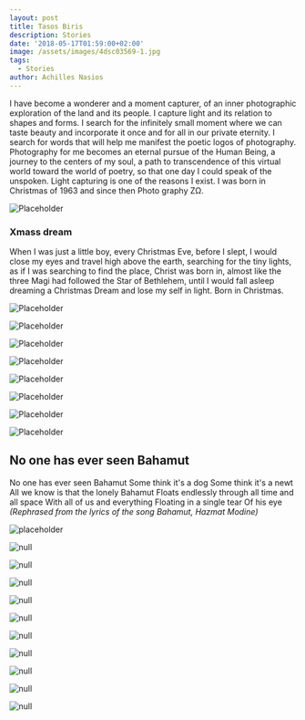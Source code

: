 ```yaml
---
layout: post
title: Tasos Biris
description: Stories
date: '2018-05-17T01:59:00+02:00'
image: /assets/images/4dsc03569-1.jpg
tags:
  - Stories
author: Achilles Nasios
---
```

I have become a wonderer and a moment capturer, of an inner photographic exploration of the land and its people.  I capture light and its relation to shapes and forms. I search for the infinitely small moment where we can taste beauty and incorporate it once and for all in our private eternity.  I search for words that will help me manifest the poetic logos of photography. Photography for me becomes an eternal pursue of the Human Being, a journey to the centers of my soul, a path to transcendence of this virtual world toward the world of poetry, so that one day I could speak of the unspoken.  Light capturing is one of the reasons I exist. I was born in Christmas of 1963 and since then Photo graphy ZΩ.

![Placeholder](/assets/images/tasosbiris-χmassdreamsequence.jpg#full)

### Xmass dream

When I was just a little boy, every Christmas Eve, before I slept, I would close my eyes and travel high above the earth, searching for the tiny lights, as if I was searching to find the place, Christ was born in, almost like the three Magi had followed the Star of Bethlehem, until I would fall asleep dreaming a Christmas Dream and lose my self in light. Born in Christmas.

![Placeholder](/assets/images/tasosbiris-christmass-dream-1.jpg)

![Placeholder](/assets/images/tasosbiris-christmass-dream-2-.jpg)

![Placeholder](/assets/images/tasosbiris-christmass-dream-3-.jpg)

![Placeholder](/assets/images/tasosbiris-christmass-dream-4-.jpg)

![Placeholder](/assets/images/tasosbiris-χmassdream5.jpg)

![Placeholder](/assets/images/tasosbiris-χmassdream6.jpg)

![Placeholder](/assets/images/tasosbiris-χmassdream7.jpg)

![Placeholder](/assets/images/tasosbiris-χmassdream8.jpg)

## No one has ever seen Bahamut

No one has ever seen Bahamut
Some think it's a dog
Some think it's a newt
All we know is that the lonely Bahamut
Floats endlessly through all time and all space
With all of us and everything
Floating in a single tear
Of his eye
_(Rephrased from the lyrics of the song Bahamut, Hazmat Modine)_

![placeholder](/assets/images/1-2018-01-28_203249.jpg#full)

![null](/assets/images/2-2018-01-28_183902.jpg#full)

![null](/assets/images/3-2018-01-28_193549.jpg#full)

![null](/assets/images/4-2018-01-28_202648.jpg#full)

![null](/assets/images/5-2018-01-28_183219.jpg#full)

![null](/assets/images/6-2018-01-28_192218.jpg#full)

![null](/assets/images/7-2018-01-28_183518.jpg#full)

![null](/assets/images/8-2018-01-28_191807.jpg#full)

![null](/assets/images/9-2018-01-28_210624.jpg#full)

![null](/assets/images/10-2018-01-28_193951.jpg#full)

![null](/assets/images/11-2018-01-28_182308.jpg#full)
